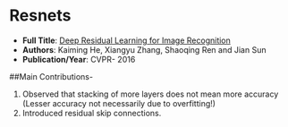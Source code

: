 


# Resnets

* **Full Title**: [Deep Residual Learning for Image Recognition](https://arxiv.org/abs/1512.03385)
* **Authors**: Kaiming He, Xiangyu Zhang, Shaoqing Ren and Jian Sun
* **Publication/Year**: CVPR- 2016

##Main Contributions-
1. Observed that stacking of more layers does not mean more accuracy (Lesser accuracy not necessarily due to overfitting!)
2. Introduced residual skip connections.